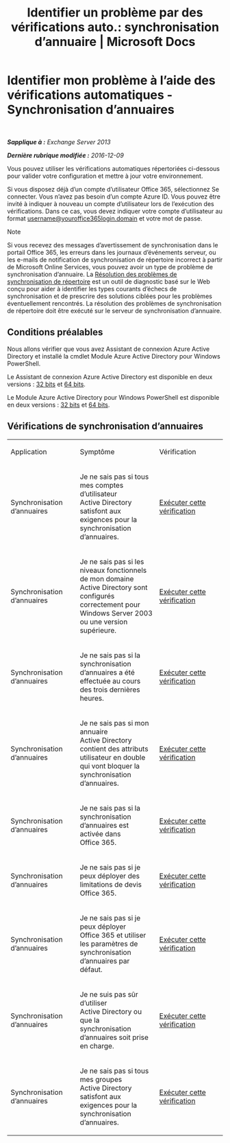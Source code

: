 ﻿---
title: 'Identifier un problème par des vérifications auto.: synchronisation d’annuaire | Microsoft Docs'
TOCTitle: Identifier mon problème à l’aide des vérifications automatiques - Synchronisation d’annuaires
ms:assetid: e6ea900a-c382-444c-a8ce-54d392bfeca3
ms:mtpsurl: https://technet.microsoft.com/fr-fr/library/Dn793977(v=EXCHG.150)
ms:contentKeyID: 62632404
ms.date: 05/23/2018
mtps_version: v=EXCHG.150
ms.translationtype: MT
---

# Identifier mon problème à l’aide des vérifications automatiques - Synchronisation d’annuaires

 

_**Sapplique à :** Exchange Server 2013_

_**Dernière rubrique modifiée :** 2016-12-09_

Vous pouvez utiliser les vérifications automatiques répertoriées ci-dessous pour valider votre configuration et mettre à jour votre environnement.

Si vous disposez déjà d’un compte d’utilisateur Office 365, sélectionnez Se connecter. Vous n’avez pas besoin d’un compte Azure ID. Vous pouvez être invité à indiquer à nouveau un compte d’utilisateur lors de l’exécution des vérifications. Dans ce cas, vous devez indiquer votre compte d’utilisateur au format username@youroffice365login.domain et votre mot de passe.

> [!NOTE]
> Si vous recevez des messages d’avertissement de synchronisation dans le portail Office 365, les erreurs dans les journaux d’événements serveur, ou les e-mails de notification de synchronisation de répertoire incorrect à partir de Microsoft Online Services, vous pouvez avoir un type de problème de synchronisation d’annuaire. La <a href="https://aka.ms/dsup">Résolution des problèmes de synchronisation de répertoire</a> est un outil de diagnostic basé sur le Web conçu pour aider à identifier les types courants d’échecs de synchronisation et de prescrire des solutions ciblées pour les problèmes éventuellement rencontrés. La résolution des problèmes de synchronisation de répertoire doit être exécuté sur le serveur de synchronisation d’annuaire.


## Conditions préalables

Nous allons vérifier que vous avez Assistant de connexion Azure Active Directory et installé la cmdlet Module Azure Active Directory pour Windows PowerShell.

Le Assistant de connexion Azure Active Directory est disponible en deux versions : [32 bits](https://go.microsoft.com/fwlink/?linkid=286261) et [64 bits](https://go.microsoft.com/fwlink/?linkid=286262).

Le Module Azure Active Directory pour Windows PowerShell est disponible en deux versions : [32 bits](https://go.microsoft.com/fwlink/?linkid=286258) et [64 bits](https://go.microsoft.com/fwlink/?linkid=286259).

## Vérifications de synchronisation d’annuaires


<table>
<colgroup>
<col style="width: 33%" />
<col style="width: 33%" />
<col style="width: 33%" />
</colgroup>
<tbody>
<tr class="odd">
<td><p>Application</p></td>
<td><p>Symptôme</p></td>
<td><p>Vérification</p></td>
</tr>
<tr class="even">
<td><p>Synchronisation d’annuaires</p></td>
<td><p>Je ne sais pas si tous mes comptes d’utilisateur Active Directory satisfont aux exigences pour la synchronisation d’annuaires.</p></td>
<td><p><a href="https://go.microsoft.com/?linkid=9834884">Exécuter cette vérification</a></p></td>
</tr>
<tr class="odd">
<td><p>Synchronisation d’annuaires</p></td>
<td><p>Je ne sais pas si les niveaux fonctionnels de mon domaine Active Directory sont configurés correctement pour Windows Server 2003 ou une version supérieure.</p></td>
<td><p><a href="https://go.microsoft.com/?linkid=9834876">Exécuter cette vérification</a></p></td>
</tr>
<tr class="even">
<td><p>Synchronisation d’annuaires</p></td>
<td><p>Je ne sais pas si la synchronisation d’annuaires a été effectuée au cours des trois dernières heures.</p></td>
<td><p><a href="https://go.microsoft.com/?linkid=9834887">Exécuter cette vérification</a></p></td>
</tr>
<tr class="odd">
<td><p>Synchronisation d’annuaires</p></td>
<td><p>Je ne sais pas si mon annuaire Active Directory contient des attributs utilisateur en double qui vont bloquer la synchronisation d’annuaires.</p></td>
<td><p><a href="https://go.microsoft.com/?linkid=9834883">Exécuter cette vérification</a></p></td>
</tr>
<tr class="even">
<td><p>Synchronisation d’annuaires</p></td>
<td><p>Je ne sais pas si la synchronisation d’annuaires est activée dans Office 365.</p></td>
<td><p><a href="https://go.microsoft.com/?linkid=9834887">Exécuter cette vérification</a></p></td>
</tr>
<tr class="odd">
<td><p>Synchronisation d’annuaires</p></td>
<td><p>Je ne sais pas si je peux déployer des limitations de devis Office 365.</p></td>
<td><p><a href="https://go.microsoft.com/?linkid=9834920">Exécuter cette vérification</a></p></td>
</tr>
<tr class="even">
<td><p>Synchronisation d’annuaires</p></td>
<td><p>Je ne sais pas si je peux déployer Office 365 et utiliser les paramètres de synchronisation d’annuaires par défaut.</p></td>
<td><p><a href="https://go.microsoft.com/?linkid=9834876">Exécuter cette vérification</a></p></td>
</tr>
<tr class="odd">
<td><p>Synchronisation d’annuaires</p></td>
<td><p>Je ne suis pas sûr d’utiliser Active Directory ou que la synchronisation d’annuaires soit prise en charge.</p></td>
<td><p><a href="https://go.microsoft.com/?linkid=9834886">Exécuter cette vérification</a></p></td>
</tr>
<tr class="even">
<td><p>Synchronisation d’annuaires</p></td>
<td><p>Je ne sais pas si tous mes groupes Active Directory satisfont aux exigences pour la synchronisation d’annuaires.</p></td>
<td><p><a href="https://go.microsoft.com/?linkid=9834913">Exécuter cette vérification</a></p></td>
</tr>
</tbody>
</table>

